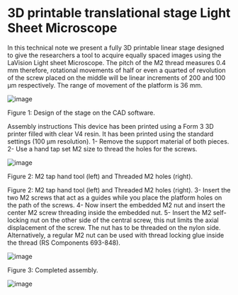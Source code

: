 # 3D printable translational stage Light Sheet Microscope


In this technical note we present a fully 3D printable linear stage designed to give the researchers a tool to acquire equally spaced images 
using the LaVision Light sheet Microscope. The pitch of the M2 thread measures 0.4 mm therefore, rotational movements of half or even a quarted 
of revolution of the screw placed on the middle will be linear increments of 200 and 100 µm respectively. The range of movement of the platform 
is 36 mm.

![image](https://user-images.githubusercontent.com/54901317/167380353-2252e02d-82c2-4cfa-a0ce-3667c8e22076.png)

Figure 1: Design of the stage on the CAD software.

Assembly instructions
This device has been printed using a Form 3 3D printer filled with clear V4 resin. It has been printed using the standard settings (100 µm resolution).
1-	Remove the support material of both pieces.
2-	Use a hand tap set M2 size to thread the holes for the screws.

![image](https://user-images.githubusercontent.com/54901317/167380534-9444890a-f8cd-4e98-b980-974d4ac3462c.png)

Figure 2: M2 tap hand tool (left) and Threaded M2 holes (right).
 
Figure 2: M2 tap hand tool (left) and Threaded M2 holes (right).
3-	Insert the two M2 screws that act as a guides while you place the platform holes on the path of the screws.
4-	Now insert the embedded M2 nut and insert the center M2 screw threading inside the embedded nut.
5-	Insert the M2 self-locking nut on the other side of the central screw, this nut limits the axial displacement of the screw. The nut has to be threaded on the nylon side. Alternatively, a regular M2 nut can be used with thread locking glue inside the thread (RS Components 693-848).

![image](https://user-images.githubusercontent.com/54901317/167380561-ca299561-d046-4cb8-a9ef-b3ce0dedbe38.png)

Figure 3: Completed assembly.


![image](https://user-images.githubusercontent.com/54901317/167383007-07d41b7b-523c-4ca8-9655-57581ba8e35c.png)
